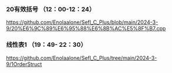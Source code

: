 ### 20有效括号 （12：00-12：24）
https://github.com/Enolaalone/Sefl_C_Plus/blob/main/2024-3-9/20%E6%9C%89%E6%95%88%E6%8B%AC%E5%8F%B7.cpp
### 线性表1 （19：49- 22：30）
https://github.com/Enolaalone/Sefl_C_Plus/tree/main/2024-3-9/1OrderStruct

